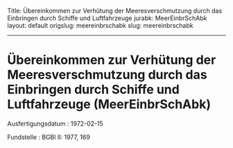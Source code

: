 Title: Übereinkommen zur Verhütung der Meeresverschmutzung durch das Einbringen durch
  Schiffe und Luftfahrzeuge
jurabk: MeerEinbrSchAbk
layout: default
origslug: meereinbrschabk
slug: meereinbrschabk

---

# Übereinkommen zur Verhütung der Meeresverschmutzung durch das Einbringen durch Schiffe und Luftfahrzeuge (MeerEinbrSchAbk)

Ausfertigungsdatum
:   1972-02-15

Fundstelle
:   BGBl II: 1977, 169

